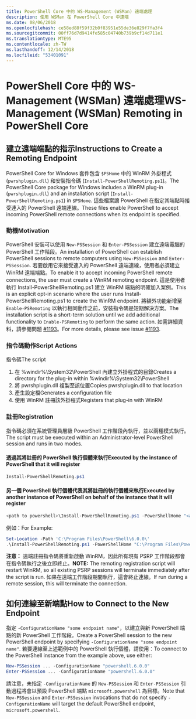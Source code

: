 ```yaml
---
title: PowerShell Core 中的 WS-Management (WSMan) 遠端處理
description: 使用 WSMan 在 PowerShell Core 中遠端
ms.date: 08/06/2018
ms.openlocfilehash: ce58ed88f59f32b0f83951e55de36e829f7fa3f4
ms.sourcegitcommit: 00ff76d7d9414fe585c04740b739b9cf14d711e1
ms.translationtype: MTE95
ms.contentlocale: zh-TW
ms.lasthandoff: 12/14/2018
ms.locfileid: "53401091"
---
```

# <a name="ws-management-wsman-remoting-in-powershell-core"></a><span data-ttu-id="8213a-103">PowerShell Core 中的 WS-Management (WSMan) 遠端處理</span><span class="sxs-lookup"><span data-stu-id="8213a-103">WS-Management (WSMan) Remoting in PowerShell Core</span></span>

## <a name="instructions-to-create-a-remoting-endpoint"></a><span data-ttu-id="8213a-104">建立遠端端點的指示</span><span class="sxs-lookup"><span data-stu-id="8213a-104">Instructions to Create a Remoting Endpoint</span></span>

<span data-ttu-id="8213a-105">PowerShell Core for Windows 套件包含 `$PSHome` 中的 WinRM 外掛程式 (`pwrshplugin.dll`) 和安裝指令碼 (`Install-PowerShellRemoting.ps1`)。</span><span class="sxs-lookup"><span data-stu-id="8213a-105">The PowerShell Core package for Windows includes a WinRM plug-in (`pwrshplugin.dll`) and an installation script (`Install-PowerShellRemoting.ps1`) in `$PSHome`.</span></span>
<span data-ttu-id="8213a-106">這些檔案讓 PowerShell 在指定其端點時接受連入的 PowerShell 遠端連線。</span><span class="sxs-lookup"><span data-stu-id="8213a-106">These files enable PowerShell to accept incoming PowerShell remote connections when its endpoint is specified.</span></span>

### <a name="motivation"></a><span data-ttu-id="8213a-107">動機</span><span class="sxs-lookup"><span data-stu-id="8213a-107">Motivation</span></span>

<span data-ttu-id="8213a-108">PowerShell 安裝可以使用 `New-PSSession` 和 `Enter-PSSession` 建立遠端電腦的 PowerShell 工作階段。</span><span class="sxs-lookup"><span data-stu-id="8213a-108">An installation of PowerShell can establish PowerShell sessions to remote computers using `New-PSSession` and `Enter-PSSession`.</span></span>
<span data-ttu-id="8213a-109">若要啟用它來接受連入的 PowerShell 遠端連線，使用者必須建立 WinRM 遠端端點。</span><span class="sxs-lookup"><span data-stu-id="8213a-109">To enable it to accept incoming PowerShell remote connections, the user must create a WinRM remoting endpoint.</span></span>
<span data-ttu-id="8213a-110">這是使用者執行 Install-PowerShellRemoting.ps1 建立 WinRM 端點的明確加入案例。</span><span class="sxs-lookup"><span data-stu-id="8213a-110">This is an explicit opt-in scenario where the user runs Install-PowerShellRemoting.ps1 to create the WinRM endpoint.</span></span>
<span data-ttu-id="8213a-111">將額外功能新增至 `Enable-PSRemoting` 以執行相同動作之前，安裝指令碼是短期解決方案。</span><span class="sxs-lookup"><span data-stu-id="8213a-111">The installation script is a short-term solution until we add additional functionality to `Enable-PSRemoting` to perform the same action.</span></span>
<span data-ttu-id="8213a-112">如需詳細資料，請參閱問題 [#1193](https://github.com/PowerShell/PowerShell/issues/1193)。</span><span class="sxs-lookup"><span data-stu-id="8213a-112">For more details, please see issue [#1193](https://github.com/PowerShell/PowerShell/issues/1193).</span></span>

### <a name="script-actions"></a><span data-ttu-id="8213a-113">指令碼動作</span><span class="sxs-lookup"><span data-stu-id="8213a-113">Script Actions</span></span>

<span data-ttu-id="8213a-114">指令碼</span><span class="sxs-lookup"><span data-stu-id="8213a-114">The script</span></span>

1. <span data-ttu-id="8213a-115">在 %windir%\System32\PowerShell 內建立外掛程式的目錄</span><span class="sxs-lookup"><span data-stu-id="8213a-115">Creates a directory for the plug-in within %windir%\System32\PowerShell</span></span>
1. <span data-ttu-id="8213a-116">將 pwrshplugin.dll 複製至該位置</span><span class="sxs-lookup"><span data-stu-id="8213a-116">Copies pwrshplugin.dll to that location</span></span>
1. <span data-ttu-id="8213a-117">產生設定檔</span><span class="sxs-lookup"><span data-stu-id="8213a-117">Generates a configuration file</span></span>
1. <span data-ttu-id="8213a-118">使用 WinRM 註冊該外掛程式</span><span class="sxs-lookup"><span data-stu-id="8213a-118">Registers that plug-in with WinRM</span></span>

### <a name="registration"></a><span data-ttu-id="8213a-119">註冊</span><span class="sxs-lookup"><span data-stu-id="8213a-119">Registration</span></span>

<span data-ttu-id="8213a-120">指令碼必須在系統管理員層級 PowerShell 工作階段內執行，並以兩種模式執行。</span><span class="sxs-lookup"><span data-stu-id="8213a-120">The script must be executed within an Administrator-level PowerShell session and runs in two modes.</span></span>

#### <a name="executed-by-the-instance-of-powershell-that-it-will-register"></a><span data-ttu-id="8213a-121">透過其將註冊的 PowerShell 執行個體來執行</span><span class="sxs-lookup"><span data-stu-id="8213a-121">Executed by the instance of PowerShell that it will register</span></span>

```powershell
Install-PowerShellRemoting.ps1
```

#### <a name="executed-by-another-instance-of-powershell-on-behalf-of-the-instance-that-it-will-register"></a><span data-ttu-id="8213a-122">另一個 PowerShell 執行個體代表其將註冊的執行個體來執行</span><span class="sxs-lookup"><span data-stu-id="8213a-122">Executed by another instance of PowerShell on behalf of the instance that it will register</span></span>

```powershell
<path to powershell>\Install-PowerShellRemoting.ps1 -PowerShellHome "<absolute path to the instance's $PSHOME>"
```

<span data-ttu-id="8213a-123">例如：</span><span class="sxs-lookup"><span data-stu-id="8213a-123">For Example:</span></span>

```powershell
Set-Location -Path 'C:\Program Files\PowerShell\6.0.0\'
.\Install-PowerShellRemoting.ps1 -PowerShellHome "C:\Program Files\PowerShell\6.0.0\"
```

<span data-ttu-id="8213a-124">**注意：** 遠端註冊指令碼將重新啟動 WinRM，因此所有現有 PSRP 工作階段都會在指令碼執行之後立即終止。</span><span class="sxs-lookup"><span data-stu-id="8213a-124">**NOTE:** The remoting registration script will restart WinRM, so all existing PSRP sessions will terminate immediately after the script is run.</span></span> <span data-ttu-id="8213a-125">如果在遠端工作階段期間執行，這會終止連線。</span><span class="sxs-lookup"><span data-stu-id="8213a-125">If run during a remote session, this will terminate the connection.</span></span>

## <a name="how-to-connect-to-the-new-endpoint"></a><span data-ttu-id="8213a-126">如何連線至新端點</span><span class="sxs-lookup"><span data-stu-id="8213a-126">How to Connect to the New Endpoint</span></span>

<span data-ttu-id="8213a-127">指定 `-ConfigurationName "some endpoint name"`，以建立與新 PowerShell 端點的新 PowerShell 工作階段。</span><span class="sxs-lookup"><span data-stu-id="8213a-127">Create a PowerShell session to the new PowerShell endpoint by specifying `-ConfigurationName "some endpoint name"`.</span></span> <span data-ttu-id="8213a-128">若要連線至上述範例中的 PowerShell 執行個體，請使用：</span><span class="sxs-lookup"><span data-stu-id="8213a-128">To connect to the PowerShell instance from the example above, use either:</span></span>

```powershell
New-PSSession ... -ConfigurationName "powershell.6.0.0"
Enter-PSSession ... -ConfigurationName "powershell.6.0.0"
```

<span data-ttu-id="8213a-129">請注意，未指定 `-ConfigurationName` 的 `New-PSSession` 和 `Enter-PSSession` 引動過程將會以預設 PowerShell 端點 `microsoft.powershell` 為目標。</span><span class="sxs-lookup"><span data-stu-id="8213a-129">Note that `New-PSSession` and `Enter-PSSession` invocations that do not specify `-ConfigurationName` will target the default PowerShell endpoint, `microsoft.powershell`.</span></span>